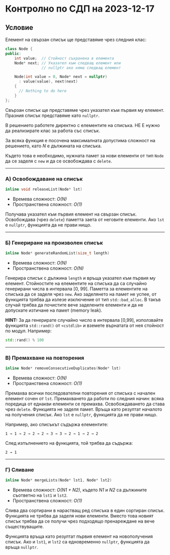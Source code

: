 # Контролно по СДП на 2023-12-17

## Условие

Елемент на свързан списък ще представяме чрез следния клас:

```cpp
class Node {
public:
    int value;  // Стойност съхранена в елемента
    Node* next; // Указател към следващ елемент или
                // nullptr ако няма следващ елемент

    Node(int value = 0, Node* next = nullptr)
      : value(value), next(next)
    {
      // Nothing to do here
    }
};
```

Свързан списък ще представяме чрез указател към първия му елемент.
Празния списък представяме като `nullptr`.

В решението работете директно с елементите на списъка.
НЕ Е нужно да реализирате клас за работа със списък.

За всяка функция е посочена максималната допустима сложност на решението, като *N* е дължината на списъка.

Където това е необходимо, нужната памет за нови елементи от тип `Node` да се заделя с `new` и да се освобождава с `delete`.

---

### A) Освобождаване на списък

```cpp
inline void releaseList(Node* lst)
```

* Времева сложност: *O(N)*
* Пространствена сложност: *O(1)*

Получава указател към първия елемент на свързан списък. Освобождава (чрез `delete`) паметта заета от неговите елементи. Ако `lst` е `nullptr`, функцията да не прави нищо.

---

### Б) Генериране на произволен списък

```cpp
inline Node* generateRandomList(size_t length)
```

* Времева сложност: *O(N)*
* Пространствена сложност: *O(N)*

Генерира списък с дължина `length` и връща указател към първия му елемент. Стойностите на елементите на списъка да са случайно генерирани числа в интервала [0, 99]. Паметта за елементите на списъка да се заделя чрез `new`. Ако заделянето на памет не успее, от функцията трябва да излезе изключение от тип `std::bad_alloc`. В такъв случай трябва да почистите вече заделените елементи и да не допускате изтичане на памет (memory leak).

**HINT:** За да генерирате случайно число в интервала [0,99], използвайте функцията `std::rand()` от `<cstdlib>` и вземете върнатата от нея стойност по модул. Например:

```cpp
std::rand() % 100
```

---

### В) Премахване на повторения

```cpp
inline Node* removeConsecutiveDuplicates(Node* lst)
```

* Времева сложност: *O(N)*
* Пространствена сложност: *O(1)*

Премахва всички последователни повторения от списъка с начален елемент сочен от `lst`.
Премахването да работи по следния начин: всяка поредица от еднакви елементи се премахва. Освобождаването да става чрез `delete`.
Функцията не заделя памет. Връща като резултат началото на получения списък.
Ако `lst` е `nullptr`, функцията да не прави нищо.


Например, ако списъкът съдържа елементите:

```
1 → 1 → 2 → 2 → 2 → 3 → 3 → 2 → 1 → 2 → 2
```

След изпълнението на функцията, той трябва да съдържа:

```
2 → 1
```


---

### Г) Сливане

```cpp
inline Node* mergeLists(Node* lst1, Node* lst2)
```

* Времева сложност: *O(N1 + N2)*, където *N1* и *N2* са дължините съответно на `lst1` и `lst2`.
* Пространствена сложност: *O(1)*

Слива два сортирани в нарастващ ред списъка в един сортиран списък.
Функцията не трябва да заделя нови елементи.
Вместо това новият списък трябва да се получи чрез подходящо пренареждане на вече съществуващите.

Функцията връща като резултат първия елемент на новополучения списък.
Ако и `lst1`, и `lst2` са едновременно `nullptr`, функцията да връща `nullptr`.
